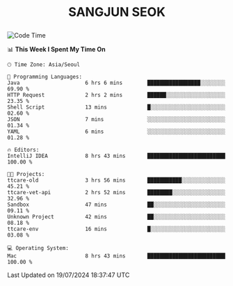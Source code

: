 <h1>
 <p align="center">
   SANGJUN SEOK
 </p>
</h1>

<!--START_SECTION:waka-->
![Code Time](http://img.shields.io/badge/Code%20Time-3%2C678%20hrs%2055%20mins-blue)

📊 **This Week I Spent My Time On** 

```text
🕑︎ Time Zone: Asia/Seoul

💬 Programming Languages: 
Java                     6 hrs 6 mins        █████████████████░░░░░░░░   69.90 % 
HTTP Request             2 hrs 2 mins        ██████░░░░░░░░░░░░░░░░░░░   23.35 % 
Shell Script             13 mins             █░░░░░░░░░░░░░░░░░░░░░░░░   02.60 % 
JSON                     7 mins              ░░░░░░░░░░░░░░░░░░░░░░░░░   01.34 % 
YAML                     6 mins              ░░░░░░░░░░░░░░░░░░░░░░░░░   01.28 % 

🔥 Editors: 
IntelliJ IDEA            8 hrs 43 mins       █████████████████████████   100.00 % 

🐱‍💻 Projects: 
ttcare-old               3 hrs 56 mins       ███████████░░░░░░░░░░░░░░   45.21 % 
ttcare-vet-api           2 hrs 52 mins       ████████░░░░░░░░░░░░░░░░░   32.96 % 
Sandbox                  47 mins             ██░░░░░░░░░░░░░░░░░░░░░░░   09.11 % 
Unknown Project          42 mins             ██░░░░░░░░░░░░░░░░░░░░░░░   08.18 % 
ttcare-env               16 mins             █░░░░░░░░░░░░░░░░░░░░░░░░   03.08 % 

💻 Operating System: 
Mac                      8 hrs 43 mins       █████████████████████████   100.00 % 
```


 Last Updated on 19/07/2024 18:37:47 UTC
<!--END_SECTION:waka-->
